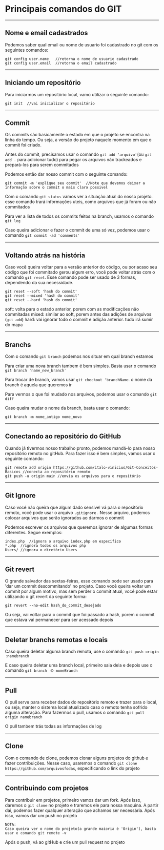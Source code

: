 # Principais comandos do GIT

***

## Nome e email cadastrados
Podemos saber qual email ou nome de usuario foi cadastrado no git com os seguintes comandos:

```
git config user.name   //retorna o nome de usuario cadastrado
git config user.email  //retorna o email cadastrado 
```

***

## Iniciando um repositório
Para iniciarmos um repositório local, vamo utilizar o seguinte comando:
```
git init  //vai inicializar o repositório
```

***

## Commit

Os commits são basicamente o estado em que o projeto se encontra na linha do tempo. Ou seja, a versão do projeto naquele momento em que o commit foi criado.
 
Antes do commit, precisamos usar o comando ``git add 'arquivo'``(ou ``git add .`` para adicionar tudo) para pegar os arquivos não trackeados e prepará-los para serem commitados

Podemos então dar nosso commit com o seguinte comando:

```
git commit -m 'explique seu commit'  //Note que devemos deixar a informação sobre o commit o mais claro possivel 
```

 Com o comando ``git status`` vamos ver a situação atual do nosso projeto. esse comando trará informações uteis, como arquivos que já foram ou não commitados

Para ver a lista de todos os commits feitos na branch, usamos o comando ``git log``

Caso queira adicionar e fazer o commit de uma só vez, podemos usar o comando ``git commit -ad 'comments'``

***
## Voltando atrás na história

Caso você queira voltar para a versão anterior do código, ou por acaso seu código que foi commitado gerou algum erro, você pode voltar atrás com o comando ``git reset``. Esse comando pode ser usado de 3 formas, dependendo da sua necessidade.
```
git reset --soft 'hash do commit'
git reset --mixed 'hash do commit'
git reset --hard 'hash do commit'
```

soft: volta para o estado anterior, porem com as modificações não commitadas
mixed: similar ao soft, porem antes das adições de arquivos (``git add``)
hard: vai ignorar todo o commit e adição anterior. tudo irá sumir do mapa

***
## Branchs

Com o comando ``git branch`` podemos nos situar em qual branch estamos

Para criar uma nova branch tambem é bem simples. Basta usar o comando ``git branch 'name_new_branch'``

Para trocar de branch, vamos usar ``git checkout 'branchName``. o nome da branch é aquela que queremos ir 

Para vermos o que foi mudado nos arquivos, podemos usar o comando ``git diff``

Caso queira mudar o nome da branch, basta usar o comando:
```
git branch -m nome_antigo nome_novo
```
*** 

## Conectando ao repositório do GitHub

Quando já tivermos nosso trabalho pronto, podemos mandá-lo para nosso repositório remoto no gitHub. Para fazer isso é bem simples, vamos usar o seguinte comando:

```
git remote add origin https://github.com/italo-vinicius/Git-Conceitos-Basicos //conecta ao repositório remoto
git push -u origin main //envia os arquivos para o repositório
```

***

## Git Ignore

Caso você não queira que algum dado sensivel vá para o repositório remoto, você pode usar o arquivo ``.gitignore`` . Nesse arquivo, podemos colocar arquivos que serão ignorados ao darmos o commit

Podemos escrever os arquivos que queremos ignorar de algumas formas diferentes. Segue exemplos:
```
index.php  //ignora o arquivo index.php em especifico
*.php  //ignora todos os arquivos php
Users/ //ignora o diretório Users
```

***

## Git revert

O grande salvador das sextas-feiras, esse comando pode ser usado para 'dar um commit descommitando' no projeto. Caso você queira voltar um commit por algum motivo, mas sem perder o commit atual, você pode estar utilizando o git revert da seguinte forma:

```
git revert --no-edit hash_do_commit_desejado 
```

Ou seja, vai voltar para o commit que foi passado a hash, porem o commit que estava vai permanecer para ser acessado depois

***

## Deletar branchs remotas e locais

Caso queira deletar alguma branch remota, use o comando ``git push origin :namebranch``

E caso queira deletar uma branch local, primeiro saia dela e depois use o comando ``git branch -D nomeBranch``

***

## Pull

O pull serve para receber dados do repositório remoto e trazer para o local, ou seja, manter o sistema local atualizado caso o remoto tenha sofrido alguma alteração. Para fazermos o pull, usamos o comando ``git pull origin namebranch``

O pull tambem trás todas as informações de log

***

## Clone

Com o comando de clone, podemos clonar alguns projetos do github e fazer contribuições. Nesse caso, usaremos o comando ``git clone https://github.com/arquivosfodas``, especificando o link do projeto

***

## Contribuindo com projetos

Para contribuir em projetos, primeiro vamos dar um fork. Após isso, daremos o ``git clone`` no projeto e traremos ele para nossa maquina. A partir dai, podemos fazer qualquer alteração que achamos ser necessária. Após isso, vamos dar um push no projeto

```
NOTA:
Caso queira ver o nome do projeto(a grande maioria é 'Origin'), basta usar o comando git remote -v
```

Após o push, vá ao gitHub e crie um pull request no projeto
